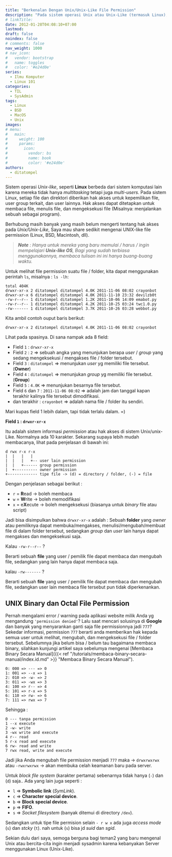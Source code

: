 ```yaml
---
title: "Berkenalan Dengan Unix/Unix-Like File Permission"
description: "Pada sistem operasi Unix atau Unix-Like (termasuk Linux), setiap file & direktori diberikan hak akses untuk kepemilikan file, user group, dan user lainnya. Artikel mengenai hak akses pada sistem operasi Unix / Unix-like (termasuk Linux)."
# linkTitle:
date: 2012-01-28T04:08:10+07:00
lastmod:
draft: false
noindex: false
# comments: false
nav_weight: 1000
# nav_icon:
#   vendor: bootstrap
#   name: toggles
#   color: '#e24d0e'
series:
  - Ilmu Komputer
  - Linux 101
categories:
  - TIL
  - SysAdmin
tags:
  - Linux
  - BSD
  - MacOS
  - Unix
images:
# menu:
#   main:
#     weight: 100
#     params:
#       icon:
#         vendor: bs
#         name: book
#         color: '#e24d0e'
authors:
  - ditatompel
---
```


Sistem operasi *Unix-like*, seperti **Linux** berbeda dari sistem komputasi lain karena mereka tidak hanya *multitasking* tetapi juga *multi-users*. Pada sistem Linux, setiap file dan direktori diberikan hak akses untuk kepemilikan file, user group terkait, dan user lainnya. Hak akses dapat ditetapkan untuk membaca file, menulis file, dan mengeksekusi file (Misalnya: menjalankan sebuah sebagai program).

<!--more-->

Berhubung masih banyak yang masih belum mengerti tentang hak akses pada *Unix/Unix-Like*, Saya mau share sedikit mengenai UNIX-like file permission (Linux, BSD, Macintosh, dll).

> _**Note** : Hanya untuk mereka yang baru memulai / harus / ingin mempelajari **Unix-like OS**, Bagi yang sudah terbiasa menggunakannya, membaca tulisan ini ini hanya buang-buang waktu._

Untuk melihat file permission suatu file / folder, kita dapat menggunakan perintah `ls`, misalnya : `ls -lh`:

```text
total 404K
drwxr-xr-x 2 ditatompel ditatompel 4.0K 2011-11-06 08:02 crayonbot
drwxr-xr-x 6 ditatompel ditatompel 4.0K 2011-11-10 23:32 devilzb0t
-rw-r--r-- 1 ditatompel ditatompel 1.2K 2011-10-06 14:09 emabot.py
-rw-r--r-- 1 ditatompel ditatompel 4.2K 2011-10-25 03:24 twc1.0.py
-rw------- 1 ditatompel ditatompel 3.7K 2011-10-26 03:28 webbot.py
```

Kita ambil contoh ouput baris berikut:
```plain
drwxr-xr-x 2 ditatompel ditatompel 4.0K 2011-11-06 08:02 crayonbot
```

Lihat pada spasinya. Di sana nampak ada 8 field:
* Field `1` : `drwxr-xr-x`
* Field `2` : `2` => sebuah angka yang menunjukan berapa *user* / *group* yang sedang mengeksekusi / mengakses file / folder tersebut.
* Field `3` : `ditatompel` => menunjukan *user* yg memiliki file tersebut. (**Owner**)
* Field `4` : `ditatompel` => menunjukan *group* yg memiliki file tersebut. (**Group**)
* Field `5` : `4.0K` => menunjukan besarnya file tersebut.
* Field `6` dan `7` : `2011-11-06 08:02` => adalah jam dan tanggal kapan terakhir kalinya file tersebut dimodifikasi.
* dan terakhir : `crayonbot` => adalah nama file / folder itu sendiri.

Mari kupas field 1 lebih dalam, tapi tidak terlalu dalam. =)

**Field `1` : `drwxr-xr-x`**

Itu adalah sistem informasi *permission* atau hak akses di sistem Unix/unix-Like. Normalnya ada 10 karakter.
Sekarang supaya lebih mudah membacanya, lihat pada penjelasan di bawah ini:

```text
d rwx r-x r-x
|  |   |   |
|  |   |   +-- user lain permission
|  |   +------ group permission
|  +---------- owner permission
+------------- tipe file -> (d) = directory / folder, (-) = file
```

Dengan penjelasan sebagai berikut :
* `r` = **R**ead -> boleh membaca
* `w` = **W**rite -> boleh memodifikasi
* `x` = e**X**ecute -> boleh mengeksekusi (biasanya untuk *binary* file atau script)

Jadi bisa disimpulkan bahwa `drwxr-xr-x` adalah :
Sebuah **folder** yang *owner* atau pemiliknya dapat membuka/mengakses, menulisi/mengubah/membuat file di dalam folder tersebut, sedangkan *group* dan *user* lain hanya dapat mengakses dan mengeksekusi saja.

Kalau `-rw-r--r--` ?

Berarti sebuah **file** yang user / pemilik file dapat membaca dan mengubah file, sedangkan yang lain hanya dapat membaca saja.

kalau `-rw-------` ?

Berarti sebuah **file** yang user / pemilik file dapat membaca dan mengubah file, sedangkan user lain membaca file tersebut pun tidak diperkenankan.

## UNIX Binary dan Octal File Permission

Pernah mengalami error / warning pada aplikasi website milik Anda yg mengandung `'permission denied'`? Lalu saat mencari solusinya di **Google** dan banyak yang menyarankan ganti saja file permissionnya jadi `777`?
Sekedar informasi, permission `777` berarti anda memberikan hak kepada semua user untuk melihat, mengubah, dan mengeksekusi file / folder tersebut.
Sebelumnya jika belum bisa / belum tau bagaimana membaca binary, silahkan kunjungi artikel saya sebelumya mengenai [Membaca Binary Secara Manual]({{< ref "/tutorials/membaca-binary-secara-manual/index.id.md" >}} "Membaca Binary Secara Manual").

```text
0: 000 => --- => 0
1: 001 => --x => 1
2: 010 => -w- => 2
3: 011 => -wx => 3
4: 100 => r-- => 4
5: 101 => r-x => 5
6: 110 => rw- => 6
7: 111 => rwx => 7
```

Sehingga :
```text
0 --- tanpa permission
1 --x execute
2 -w- write
3 -wx write and execute
4 r-- read
5 r-x read and execute
6 rw- read and write
7 rwx read, write and execute
```

Jadi jika Anda mengubah file permission menjadi `777` maka -> `drwxrwxrwx` atau `-rwxrwxrwx` -> akan membuka celah keamanan baru pada server.

Untuk *block file system* (karakter pertama) sebenarnya tidak hanya (`-`) dan (`d`) saja.. Ada yang lain juga seperti :
* `l` => **Symbolic link** (*SymLink*).
* `c` => **Character special device**.
* `b` => **Block special device**.
* `p` => **FIFO**.
* `s` => *Socket filesystem* (banyak ditemui di directory `/dev`).

Sedangkan untuk tipe file permision selain `- r w x` ada juga *access mode* (`s`) dan *stcky* (`t`). nah untuk (`s`) bisa jd *suid* dan *sgid*.

Sekian dulu dari saya, semoga berguna bagi teman2 yang baru mengenal Unix atau bercita-cita ingin menjadi sysadmin karena kebanyakan Server menggunakan Linux (Unix-Like).
